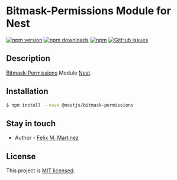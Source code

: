 # Bitmask-Permissions Module for Nest

[![npm version](https://badge.fury.io/js/%40nestjs%2Fbitmask-permissions.svg)](https://badge.fury.io/js/%40nestjs%2Fbitmask-permissions)
[![npm downloads](https://img.shields.io/npm/dm/%40nestjs%2Fbitmask-permissions.svg)](https://www.npmjs.com/package/%40nestjs%2Fbitmask-permissions)
[![npm](https://img.shields.io/npm/dt/%40nestjs%2Fbitmask-permissions.svg)](https://www.npmjs.com/package/%40nestjs%2Fbitmask-permissions)
[![GitHub issues](https://img.shields.io/github/issues/felixmanuel/bitmask-permissions.svg)](d)

## Description

[Bitmask-Permissions](https://www.npmjs.com/package/bitmask-permissions) Module [Nest](https://github.com/nestjs/nest).

## Installation

```bash
$ npm install --save @nestjs/bitmask-permissions
```

## Stay in touch

- Author - [Felix M. Martinez](https://www.linkedin.com/in/felixmanuelmartinez/)

## License

This project is [MIT licensed](LICENSE).
